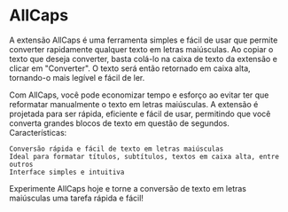 # AllCaps

A extensão AllCaps é uma ferramenta simples e fácil de usar que permite converter rapidamente qualquer texto em letras maiúsculas. Ao copiar o texto que deseja converter, basta colá-lo na caixa de texto da extensão e clicar em "Converter". O texto será então retornado em caixa alta, tornando-o mais legível e fácil de ler.

Com AllCaps, você pode economizar tempo e esforço ao evitar ter que reformatar manualmente o texto em letras maiúsculas. A extensão é projetada para ser rápida, eficiente e fácil de usar, permitindo que você converta grandes blocos de texto em questão de segundos.
Características:

    Conversão rápida e fácil de texto em letras maiúsculas
    Ideal para formatar títulos, subtítulos, textos em caixa alta, entre outros
    Interface simples e intuitiva

Experimente AllCaps hoje e torne a conversão de texto em letras maiúsculas uma tarefa rápida e fácil!
